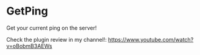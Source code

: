 # GetPing
Get your current ping on the server!

Check the plugin review in my channel!: https://www.youtube.com/watch?v=oBobmB3AEWs
